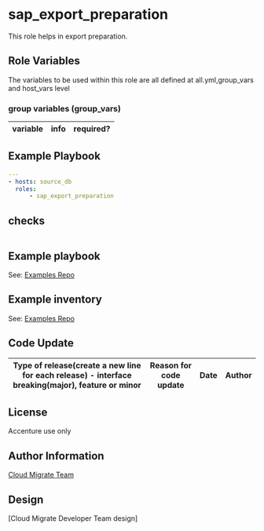 # sap_export_preparation
This role helps in export preparation.

## Role Variables
The variables to be used within this role are all defined at all.yml,group_vars and host_vars level

### group variables (group_vars)
|variable|info|required?|
|---|---|---|


## Example Playbook
```yaml
---
- hosts: source_db
  roles:
      - sap_export_preparation
```

## checks

```
```
## Example playbook
See: [Examples Repo](https://innersource.accenture.com/projects/IASC/repos/examples-sap-migration/sc06_export_import_ftp_mig_sourcesid_targetsid/ansible/playbooks/05_db_migration_export.yml)

## Example inventory
See: [Examples Repo](https://innersource.accenture.com/projects/IASC/repos/examples-sap-migration/browse/sc06_export_import_ftp_mig_sourcesid_targetsid/ansible/inventory/ansible/inventory)

## Code Update
|Type of release(create a new line for each release) - interface breaking(major), feature or minor |Reason for code update|Date|Author|
|---|---|---|---|


## License
Accenture use only

## Author Information
[Cloud Migrate Team](https://alm.accenture.com/wiki/display/IACHSTBU/SAP+Cloud+Migrate)

## Design
[Cloud Migrate Developer Team design]
